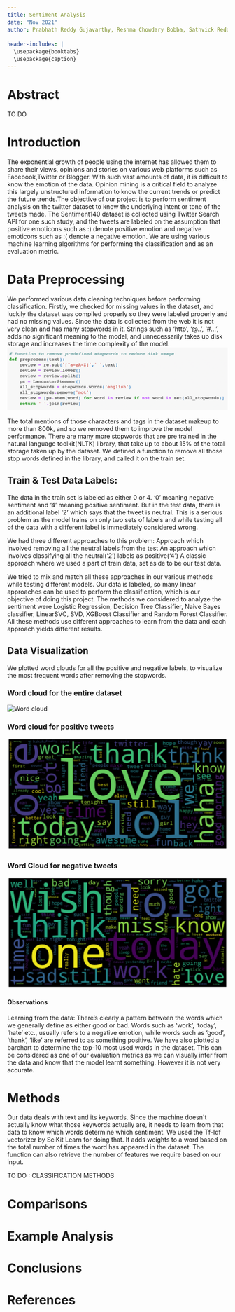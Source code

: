 ```yaml
---
title: Sentiment Analysis
date: "Nov 2021"
author: Prabhath Reddy Gujavarthy, Reshma Chowdary Bobba, Sathvick Reddy Narahari, Vinit Kanani

header-includes: |
  \usepackage{booktabs}
  \usepackage{caption}
---
```


# Abstract

TO DO

# Introduction

The exponential growth of people using the internet has allowed them to share their views, opinions and stories on various web platforms such as Facebook,Twitter or Blogger. With such vast amounts of data, it is difficult to know the emotion of the data. Opinion mining is a critical field to analyze this largely unstructured information to know the current trends or predict the future trends.The objective of our project is to perform sentiment analysis on the twitter dataset to know the underlying intent or tone of the tweets made. The Sentiment140 dataset is collected using Twitter Search API for one such study, and the tweets are labeled on the assumption that positive emoticons such as :) denote positive emotion and negative emoticons such as :( denote a negative emotion. We are using various machine learning algorithms for performing the classification and as an evaluation metric.

# Data Preprocessing
We performed various data cleaning techniques before performing classification. Firstly, we checked for missing values in the dataset, and luckily the dataset was compiled properly so they were labeled properly and had no missing values. Since the data is collected from the web it is not very clean and has many stopwords in it. Strings such as ‘http’, ‘@..’, ‘#...’, adds no significant meaning to the model, and unnecessarily takes up disk storage and increases the time complexity of the model. 
![Data cleaning](images/img.png)

The total mentions of those characters and tags in the dataset makeup to more than 800k, and so we removed them to improve the model performance. There are many more stopwords that are pre trained in the natural language toolkit(NLTK) library, that take up to about 15% of the total storage taken up by the dataset. We defined a function to remove all those stop words defined in the library, and called it on the train set. 
## Train & Test Data Labels:

The data in the train set is labeled as either 0 or 4. ‘0’ meaning negative sentiment and ‘4’ meaning positive sentiment. But in the test data, there is an additional label ‘2’ which says that the tweet is neutral. This is a serious problem as the model trains on only two sets of labels and while testing all of the data with a different label is immediately considered wrong. 
 
We had three different approaches to this problem:
  Approach which involved removing all the neutral labels from the test
  An approach which involves classifying all the neutral(‘2’) labels as positive(‘4’)
  A classic approach where we used a part of train data, set aside to be our test data.
 
We tried to mix and match all these approaches in our various methods while testing different models. Our data is labeled, so many linear approaches can be used to perform the classification, which is our objective of doing this project. The methods we considered to analyze the sentiment were Logistic Regression, Decision Tree Classifier, Naive Bayes classifier, LinearSVC, SVD, XGBoost Classifier and Random Forest Classifier. All these methods use different approaches to learn from the data and each approach yields different results.

## Data Visualization
We plotted word clouds for all the positive and negative labels, to visualize the most frequent words after removing the stopwords.

### Word cloud for the entire dataset
![Word cloud](images/all_word_cloud.png)

### Word cloud for positive tweets
![Positive word cloud](images/positive_word_cloud.png)

### Word Cloud for negative tweets
![Negative word cloud](images/negative_word_cloud.png)


#### Observations
Learning from the data:
There’s clearly a pattern between the words which we generally define as either good or bad. Words such as ‘work’, ‘today’, ‘hate’ etc., usually refers to a negative emotion, while words such as ‘good’, ‘thank’, ‘like’ are referred to as something positive. We have also plotted a barchart to determine the top-10 most used words in the dataset. This can be considered as one of our evaluation metrics as we can visually infer from the data and know that the model learnt something. However it is not very accurate.


# Methods
Our data deals with text and its keywords. Since the machine doesn't actually know what those keywords actually are, it needs to learn from that data to know which words determine which sentiment. We used the Tf-Idf vectorizer by SciKit Learn for doing that. It adds weights to a word based on the total number of times the word has appeared in the dataset. The function can also retrieve the number of features we require based on our input.

TO DO : CLASSIFICATION METHODS

# Comparisons

# Example Analysis
  
# Conclusions


# References
